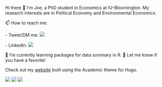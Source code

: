 Hi there 👋
I'm Joe, a PhD student in Economics at IU-Bloomington. My research interests are in Political Economy and Environmental Economics. 

📫 How to reach me: 

<p align="left">
-	Tweet/DM me:
	<a href="https://twitter.com/jmwestenberg"><img src="https://img.shields.io/twitter/url?style=social&url=https%3A%2F%2Ftwitter.com%2Fjmwestenberg"></a>
</p>
-	LinkedIn: 	<a href="https://www.linkedin.com/in/westenbergj"><img src="https://img.shields.io/badge/LinkedIn--_.svg?style=social&logo=linkedin"></a>

🌱 I’m currently learning packages for data summary in R. 🤔 Let me know if you have a favorite!


Check out my [website](https://jmwestenberg.github.io) built using the Academic theme for Hugo.

<p align="left">
	<a href="https://github.com/jmwestenberg"><img src="https://img.shields.io/github/followers/jmwestenberg?color=red&logoColor=red&style=social"></a>
	<a href="https://twitter.com/jmwestenberg"><img src="https://img.shields.io/twitter/follow/jmwestenberg?label=Twitter&style=social"></a>
	<a href="https://www.linkedin.com/in/westenbergj"><img src="https://img.shields.io/badge/LinkedIn--_.svg?style=social&logo=linkedin"></a>
</p>

<!--
**jmwestenberg/jmwestenberg** is a ✨ _special_ ✨ repository because its `README.md` (this file) appears on your GitHub profile.

Here are some ideas to get you started:

- 🔭 I’m currently working on ...
- 🌱 I’m currently learning ...
- 👯 I’m looking to collaborate on ...
- 🤔 I’m looking for help with ...
- 💬 Ask me about ...
- 📫 How to reach me: ...
- 😄 Pronouns: ...
- ⚡ Fun fact: ...
-->
